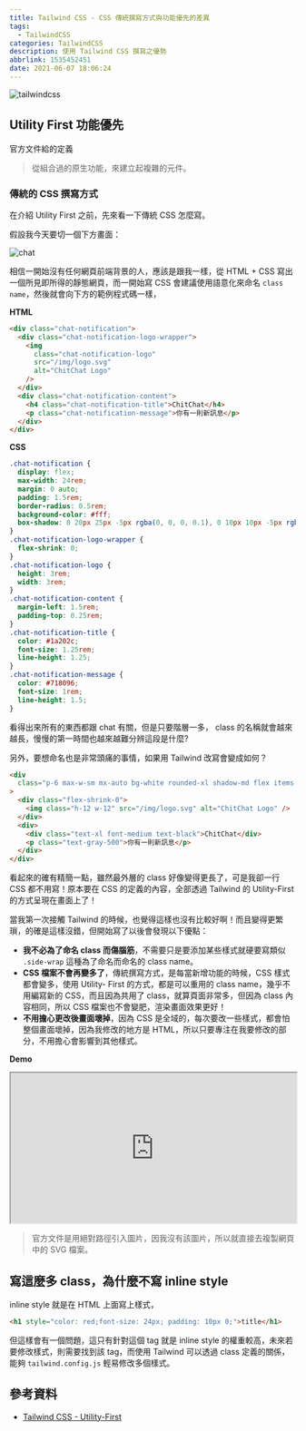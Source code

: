 ```yaml
---
title: Tailwind CSS - CSS 傳統撰寫方式與功能優先的差異
tags:
  - TailwindCSS
categories: TailwindCSS
description: 使用 Tailwind CSS 撰寫之優勢
abbrlink: 1535452451
date: 2021-06-07 18:06:24
---
```


![tailwindcss](https://tools.wingzero.tw/assets/upload/1611643654838_0.jpg)

## Utility First 功能優先

官方文件給的定義

> 從組合過的原生功能，來建立起複雜的元件。

### 傳統的 CSS 撰寫方式

在介紹 Utility First 之前，先來看一下傳統 CSS 怎麼寫。

假設我今天要切一個下方畫面：

![chat](https://i.imgur.com/ruqeK9M.png)

相信一開始沒有任何網頁前端背景的人，應該是跟我一樣，從 HTML + CSS 寫出一個所見即所得的靜態網頁，而一開始寫 CSS 會建議使用語意化來命名 `class name`，然後就會向下方的範例程式碼一樣，

**HTML**

```html
<div class="chat-notification">
  <div class="chat-notification-logo-wrapper">
    <img
      class="chat-notification-logo"
      src="/img/logo.svg"
      alt="ChitChat Logo"
    />
  </div>
  <div class="chat-notification-content">
    <h4 class="chat-notification-title">ChitChat</h4>
    <p class="chat-notification-message">你有一則新訊息</p>
  </div>
</div>
```

**CSS**

```css
.chat-notification {
  display: flex;
  max-width: 24rem;
  margin: 0 auto;
  padding: 1.5rem;
  border-radius: 0.5rem;
  background-color: #fff;
  box-shadow: 0 20px 25px -5px rgba(0, 0, 0, 0.1), 0 10px 10px -5px rgba(0, 0, 0, 0.04);
}
.chat-notification-logo-wrapper {
  flex-shrink: 0;
}
.chat-notification-logo {
  height: 3rem;
  width: 3rem;
}
.chat-notification-content {
  margin-left: 1.5rem;
  padding-top: 0.25rem;
}
.chat-notification-title {
  color: #1a202c;
  font-size: 1.25rem;
  line-height: 1.25;
}
.chat-notification-message {
  color: #718096;
  font-size: 1rem;
  line-height: 1.5;
}
```

看得出來所有的東西都跟 chat 有關，但是只要階層一多， class 的名稱就會越來越長，慢慢的第一時間也越來越難分辨這段是什麼?

另外，要想命名也是非常頭痛的事情，如果用 Tailwind 改寫會變成如何？

```html
<div
  class="p-6 max-w-sm mx-auto bg-white rounded-xl shadow-md flex items-center space-x-4"
>
  <div class="flex-shrink-0">
    <img class="h-12 w-12" src="/img/logo.svg" alt="ChitChat Logo" />
  </div>
  <div>
    <div class="text-xl font-medium text-black">ChitChat</div>
    <p class="text-gray-500">你有一則新訊息</p>
  </div>
</div>
```

看起來的確有精簡一點，雖然最外層的 class 好像變得更長了，可是我卻一行 CSS 都不用寫！原本要在 CSS 的定義的內容，全部透過 Tailwind 的 Utility-First 的方式呈現在畫面上了！

當我第一次接觸 Tailwind 的時候，也覺得這樣也沒有比較好啊！而且變得更繁瑣，的確是這樣沒錯，但開始寫了以後會發現以下優點：

- **我不必為了命名 class 而傷腦筋**，不需要只是要添加某些樣式就硬要寫類似 `.side-wrap` 這種為了命名而命名的 class name。
- **CSS 檔案不會再變多了**，傳統撰寫方式，是每當新增功能的時候，CSS 樣式都會變多，使用 Utility- First 的方式，都是可以重用的 class name，幾乎不用編寫新的 CSS，而且因為共用了 class，就算頁面非常多，但因為 class 內容相同，所以 CSS 檔案也不會變肥，渲染畫面效果更好！
- **不用擔心更改後畫面壞掉**，因為 CSS 是全域的，每次要改一些樣式，都會怕整個畫面壞掉，因為我修改的地方是 HTML，所以只要專注在我要修改的部分，不用擔心會影響到其他樣式。

**Demo**

<iframe height="265" style="width: 100%;" scrolling="no" title="Tailwind CSS example chat" src="https://codepen.io/hnzxewqw/embed/RwpJGwW?height=265&theme-id=light&default-tab=html,result"></iframe>

> 官方文件是用絕對路徑引入圖片，因我沒有該圖片，所以就直接去複製網頁中的 SVG 檔案。

## 寫這麼多 class，為什麼不寫 inline style

inline style 就是在 HTML 上面寫上樣式，

```html
<h1 style="color: red;font-size: 24px; padding: 10px 0;">title</h1>
```

但這樣會有一個問題，這只有針對這個 tag 就是 inline style 的權重較高，未來若要修改樣式，則需要找到該 tag，而使用 Tailwind 可以透過 class 定義的關係，能夠 `tailwind.config.js` 輕易修改多個樣式。

## 參考資料

- [Tailwind CSS - Utility-First](https://tailwindcss.com/docs/utility-first)
